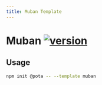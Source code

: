 ```yaml
---
title: Muban Template
---
```


# Muban [![version](https://img.shields.io/npm/v/@pota/muban-template.svg?label=%20)](https://npmjs.org/package/@pota/muban-template)

## Usage

```bash
npm init @pota -- --template muban
```

